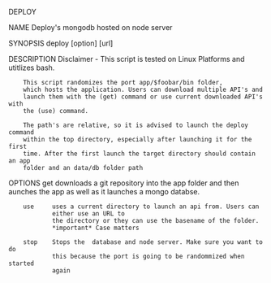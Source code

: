 DEPLOY


NAME
		Deploy's mongodb hosted on node server


SYNOPSIS
		deploy [option] [url]


DESCRIPTION
		Disclaimer - This script is tested on Linux Platforms and utitlizes
		bash.

		This script randomizes the port app/$foobar/bin folder, 
		which hosts the application. Users can download multiple API's and
		launch them with the (get) command or use current downloaded API's with
		the (use) command.

		The path's are relative, so it is advised to launch the deploy command
		within the top directory, especially after launching it for the first
		time. After the first launch the target directory should contain an app
		folder and an data/db folder path

OPTIONS
		get		downloads a git repository into the app folder and then 
				aunches the app as 
				well as it launches a mongo databse. 

		use 	uses a current directory to launch an api from. Users can
				either use an URL to
				the directory or they can use the basename of the folder. 
				*important* Case matters

		stop	Stops the  database and node server. Make sure you want to do
				this because the port is going to be randommized when started 
				again